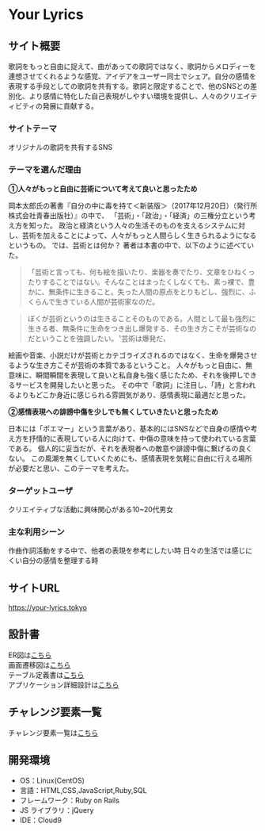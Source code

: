 # Your Lyrics

## サイト概要
歌詞をもっと自由に捉えて、曲があっての歌詞ではなく、歌詞からメロディーを連想させてくれるような感覚、アイデアをユーザー同士でシェア。自分の感情を表現する手段としての歌詞を共有する。歌詞と限定することで、他のSNSとの差別化、より感情に特化した自己表現がしやすい環境を提供し、人々のクリエイティビティの発展に貢献する。

### サイトテーマ

オリジナルの歌詞を共有するSNS

### テーマを選んだ理由
**①人々がもっと自由に芸術について考えて良いと思ったため**

岡本太郎氏の著書『自分の中に毒を持て＜新装版＞（2017年12月20日）（発行所株式会社青春出版社）』の中で、
「芸術」・「政治」・「経済」の三権分立という考え方を知った。
政治と経済という人々の生活そのものを支えるシステムに対し、芸術を加えることによって、人々がもっと人間らしく生きられるようになるというもの。
では、芸術とは何か？
著者は本書の中で、以下のように述べていた。
>「芸術と言っても、何も絵を描いたり、楽器を奏でたり、文章をひねくったりすることではない。そんなことはまったくしなくても、素っ裸で、豊かに、無条件に生きること。失った人間の原点をとりもどし、強烈に、ふくらんで生きている人間が芸術家なのだ。

>ぼくが芸術というのは生きることそのものである。人間として最も強烈に生きる者、無条件に生命をつき出し爆発する、その生き方こそが芸術なのだということを強調したい。〝芸術は爆発だ〟

絵画や音楽、小説だけが芸術とカテゴライズされるのではなく、生命を爆発させるような生き方こそが芸術の本質であるということ。
人々がもっと自由に、無意味に、瞬間瞬間を表現して良いと私自身も強く感じたため、それを後押しできるサービスを開発したいと思った。
その中で「歌詞」に注目し、「詩」と言われるよりもどこか身近に感じられる雰囲気があり、感情表現に最適だと思った。

**②感情表現への誹謗中傷を少しでも無くしていきたいと思ったため**

日本には「ポエマー」という言葉があり、基本的にはSNSなどで自身の感情や考え方を抒情的に表現している人に向けて、中傷の意味を持って使われている言葉である。
個人的に妥当だが、それを表現者への敵意や誹謗中傷に繋げるの良くない。
この風潮を無くしていくためにも、感情表現を気軽に自由に行える場所が必要だと思い、このテーマを考えた。

### ターゲットユーザ
クリエイティブな活動に興味関心がある10~20代男女

### 主な利用シーン
作曲作詞活動をする中で、他者の表現を参考にしたい時
日々の生活では感じにくい自分の感情を整理する時

## サイトURL
https://your-lyrics.tokyo

## 設計書
ER図は<a href="https://drive.google.com/file/d/1obv3CJuinwOPm1IsIuSQ4RAtUrGf_PT7/view?usp=sharing">こちら</a>
<br>画面遷移図は<a href="https://drive.google.com/file/d/1YpJ0q_KXWn00c_erWH2fYTk-1jQU-6ua/view?usp=sharing">こちら</a>
<br>テーブル定義書は<a href="https://docs.google.com/spreadsheets/d/1YterTRGlcb3r_NHBQ7AswEAmYkwP7DXk/edit?usp=sharing&ouid=104052515115004400427&rtpof=true&sd=true">こちら</a>
<br>アプリケーション詳細設計は<a href="https://docs.google.com/spreadsheets/d/1PXCpL6UH8q5dI-ur67yX7IFDIwPTLl3M/edit?usp=sharing&ouid=104052515115004400427&rtpof=true&sd=true">こちら</a>


## チャレンジ要素一覧
チャレンジ要素一覧は<a href="https://docs.google.com/spreadsheets/d/1whh7FKesHl08wubDF5rXDKBKCPMSCz4VAWJ4DwMl3J4/edit?usp=sharing">こちら</a>


## 開発環境
- OS：Linux(CentOS)
- 言語：HTML,CSS,JavaScript,Ruby,SQL
- フレームワーク：Ruby on Rails
- JS ライブラリ：jQuery
- IDE：Cloud9

